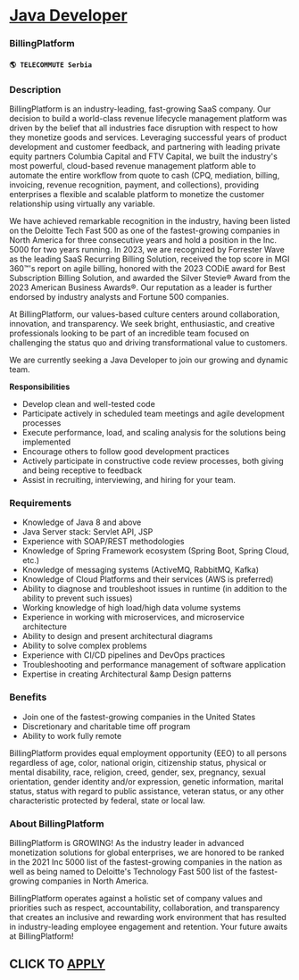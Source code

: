 # [Java Developer](https://www.remotewlb.com/apply/java-developer-83430)  
### BillingPlatform  
#### `🌎 TELECOMMUTE Serbia`  

### **Description**

BillingPlatform is an industry-leading, fast-growing SaaS company. Our decision to build a world-class revenue lifecycle management platform was driven by the belief that all industries face disruption with respect to how they monetize goods and services. Leveraging successful years of product development and customer feedback, and partnering with leading private equity partners Columbia Capital and FTV Capital, we built the industry's most powerful, cloud-based revenue management platform able to automate the entire workflow from quote to cash (CPQ, mediation, billing, invoicing, revenue recognition, payment, and collections), providing enterprises a flexible and scalable platform to monetize the customer relationship using virtually any variable.

We have achieved remarkable recognition in the industry, having been listed on the Deloitte Tech Fast 500 as one of the fastest-growing companies in North America for three consecutive years and hold a position in the Inc. 5000 for two years running. In 2023, we are recognized by Forrester Wave as the leading SaaS Recurring Billing Solution, received the top score in MGI 360™'s report on agile billing, honored with the 2023 CODiE award for Best Subscription Billing Solution, and awarded the Silver Stevie® Award from the 2023 American Business Awards®. Our reputation as a leader is further endorsed by industry analysts and Fortune 500 companies.

At BillingPlatform, our values-based culture centers around collaboration, innovation, and transparency. We seek bright, enthusiastic, and creative professionals looking to be part of an incredible team focused on challenging the status quo and driving transformational value to customers.

We are currently seeking a Java Developer to join our growing and dynamic team.

 **Responsibilities**

  * Develop clean and well-tested code
  * Participate actively in scheduled team meetings and agile development processes
  * Execute performance, load, and scaling analysis for the solutions being implemented
  * Encourage others to follow good development practices
  * Actively participate in constructive code review processes, both giving and being receptive to feedback
  * Assist in recruiting, interviewing, and hiring for your team.

### **Requirements**

  * Knowledge of Java 8 and above
  * Java Server stack: Servlet API, JSP
  * Experience with SOAP/REST methodologies
  * Knowledge of Spring Framework ecosystem (Spring Boot, Spring Cloud, etc.)
  * Knowledge of messaging systems (ActiveMQ, RabbitMQ, Kafka)
  * Knowledge of Cloud Platforms and their services (AWS is preferred)
  * Ability to diagnose and troubleshoot issues in runtime (in addition to the ability to prevent such issues)
  * Working knowledge of high load/high data volume systems
  * Experience in working with microservices, and microservice architecture
  * Ability to design and present architectural diagrams
  * Ability to solve complex problems
  * Experience with CI/CD pipelines and DevOps practices
  * Troubleshooting and performance management of software application
  * Expertise in creating Architectural &amp Design patterns

### **Benefits**

  * Join one of the fastest-growing companies in the United States
  * Discretionary and charitable time off program
  * Ability to work fully remote

BillingPlatform provides equal employment opportunity (EEO) to all persons regardless of age, color, national origin, citizenship status, physical or mental disability, race, religion, creed, gender, sex, pregnancy, sexual orientation, gender identity and/or expression, genetic information, marital status, status with regard to public assistance, veteran status, or any other characteristic protected by federal, state or local law.

###  **About BillingPlatform**

BillingPlatform is GROWING! As the industry leader in advanced monetization solutions for global enterprises, we are honored to be ranked in the 2021 Inc 5000 list of the fastest-growing companies in the nation as well as being named to Deloitte's Technology Fast 500 list of the fastest-growing companies in North America.

BillingPlatform operates against a holistic set of company values and priorities such as respect, accountability, collaboration, and transparency that creates an inclusive and rewarding work environment that has resulted in industry-leading employee engagement and retention. Your future awaits at BillingPlatform!

  
## CLICK TO [APPLY](https://www.remotewlb.com/apply/java-developer-83430)

